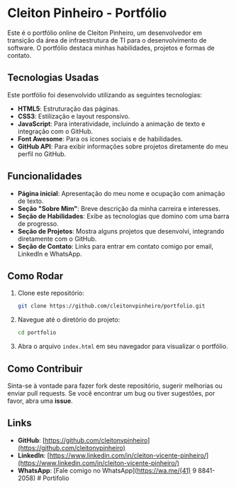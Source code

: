# Cleiton Pinheiro - Portfólio

Este é o portfólio online de Cleiton Pinheiro, um desenvolvedor em transição da área de infraestrutura de TI para o desenvolvimento de software. O portfólio destaca minhas habilidades, projetos e formas de contato.

## Tecnologias Usadas

Este portfólio foi desenvolvido utilizando as seguintes tecnologias:

- **HTML5**: Estruturação das páginas.
- **CSS3**: Estilização e layout responsivo.
- **JavaScript**: Para interatividade, incluindo a animação de texto e integração com o GitHub.
- **Font Awesome**: Para os ícones sociais e de habilidades.
- **GitHub API**: Para exibir informações sobre projetos diretamente do meu perfil no GitHub.

## Funcionalidades

- **Página inicial**: Apresentação do meu nome e ocupação com animação de texto.
- **Seção "Sobre Mim"**: Breve descrição da minha carreira e interesses.
- **Seção de Habilidades**: Exibe as tecnologias que domino com uma barra de progresso.
- **Seção de Projetos**: Mostra alguns projetos que desenvolvi, integrando diretamente com o GitHub.
- **Seção de Contato**: Links para entrar em contato comigo por email, LinkedIn e WhatsApp.

## Como Rodar

1. Clone este repositório:

    ```bash
    git clone https://github.com/cleitonvpinheiro/portfolio.git
    ```

2. Navegue até o diretório do projeto:

    ```bash
    cd portfolio
    ```

3. Abra o arquivo `index.html` em seu navegador para visualizar o portfólio.

## Como Contribuir

Sinta-se à vontade para fazer fork deste repositório, sugerir melhorias ou enviar pull requests. Se você encontrar um bug ou tiver sugestões, por favor, abra uma **issue**.

## Links

- **GitHub**: [https://github.com/cleitonvpinheiro](https://github.com/cleitonvpinheiro)
- **LinkedIn**: [https://www.linkedin.com/in/cleiton-vicente-pinheiro/](https://www.linkedin.com/in/cleiton-vicente-pinheiro/)
- **WhatsApp**: [Fale comigo no WhatsApp](https://wa.me/(41) 9 8841-2058)
#   P o r t i f o l i o  
 